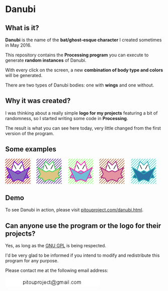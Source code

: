 Danubi
=

What is it?
---

**Danubi** is the name of the **bat/ghost-esque character** I created sometimes in May 2016. 

This repository contains the **Processing program** you can execute to generate **random instances** of Danubi.

With every click on the screen, a new **combination of body type and colors** will be generated.

There are two types of Danubi bodies: one with **wings** and one without.

Why it was created?
---

I was thinking about a really simple **logo for my projects** featuring a bit of randomness, so I started writing some code in **Processing**.

The result is what you can see here today, very little changed from the first version of the program.

Some examples
---
<img src="https://raw.githubusercontent.com/pitou/danubi/master/images/samples.png" height="80">

Demo
---

To see Danubi in action, please visit [pitouproject.com/danubi.html](https://pitouproject.com/danubi.html). 

Can anyone use the program or the logo for their projects? 
---

Yes, as long as the [GNU GPL](https://raw.githubusercontent.com/pitou/danubi/master) is being respected.

I'd be very glad to be informed if you intend to modify and redistribute this program for any purpose.

Please contact me at the following email address:

![email](https://raw.githubusercontent.com/pitou/danubi/master/images/ppmail.jpg "Hidden Machines logo")

